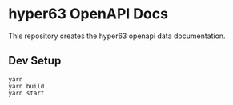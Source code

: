 # hyper63 OpenAPI Docs

This repository creates the hyper63 openapi data documentation.

## Dev Setup

```
yarn
yarn build
yarn start
```


